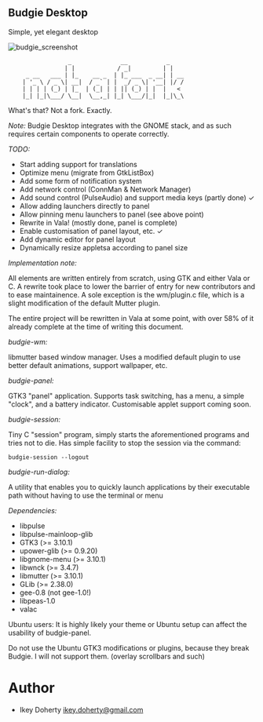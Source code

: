 Budgie Desktop
---

Simple, yet elegant desktop

![budgie_screenshot](https://raw.githubusercontent.com/evolve-os/budgie-desktop/master/Screenshot.png)


                     _              __           _    
                    | |            / _|         | |   
         _ __   ___ | |_    __ _  | |_ ___  _ __| | __
        | '_ \ / _ \| __|  / _` | |  _/ _ \| '__| |/ /
        | | | | (_) | |_  | (_| | | || (_) | |  |   < 
        |_| |_|\___/ \__|  \__,_| |_| \___/|_|  |_|\_\


What's that? Not a fork.  Exactly.

*Note:*
Budgie Desktop integrates with the GNOME stack, and as such requires
certain components to operate correctly. 

*TODO:*
 * Start adding support for translations
 * Optimize menu (migrate from GtkListBox)
 * Add some form of notification system
 * Add network control (ConnMan & Network Manager)
 * Add sound control (PulseAudio) and support media keys (partly done) ✓
 * Allow adding launchers directly to panel
 * Allow pinning menu launchers to panel (see above point)
 * Rewrite in Vala! (mostly done, panel is complete)
 * Enable customisation of panel layout, etc. ✓
 * Add dynamic editor for panel layout
 * Dynamically resize appletsa according to panel size

*Implementation note:*

All elements are written entirely from scratch, using GTK and either Vala
or C. A rewrite took place to lower the barrier of entry for new contributors
and to ease maintainence.
A sole exception is the wm/plugin.c file, which is a slight modification of the
default Mutter plugin.

The entire project will be rewritten in Vala at some point, with over 58%
of it already complete at the time of writing this document.

*budgie-wm:*

libmutter based window manager. Uses a modified default plugin to use
better default animations, support wallpaper, etc.

*budgie-panel:*

GTK3 "panel" application. Supports task switching, has a menu, a simple
"clock", and a battery indicator. Customisable applet support coming soon.

*budgie-session:*

Tiny C "session" program, simply starts the aforementioned programs and
tries not to die. Has simple facility to stop the session via the command:

    budgie-session --logout

*budgie-run-dialog:*

A utility that enables you to quickly launch applications by their executable
path without having to use the terminal or menu

*Dependencies:*

 * libpulse
 * libpulse-mainloop-glib
 * GTK3 (>= 3.10.1)
 * upower-glib (>= 0.9.20)
 * libgnome-menu (>= 3.10.1)
 * libwnck (>= 3.4.7)
 * libmutter (>= 3.10.1)
 * GLib (>= 2.38.0)
 * gee-0.8 (not gee-1.0!)
 * libpeas-1.0
 * valac

Ubuntu users:
It is highly likely your theme or Ubuntu setup can affect the usability
of budgie-panel.

Do not use the Ubuntu GTK3 modifications or plugins, because they break
Budgie. I will not support them. (overlay scrollbars and such)

Author
===
 * Ikey Doherty <ikey.doherty@gmail.com>
